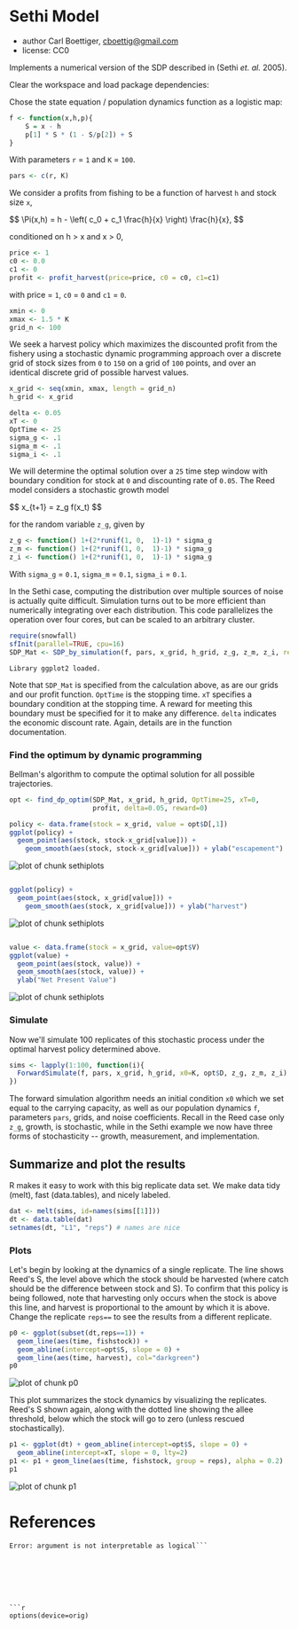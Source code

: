 




# Sethi Model
 * author Carl Boettiger, <cboettig@gmail.com>
 * license: CC0

 Implements a numerical version of the SDP described in (Sethi _et. al._ 2005).


Clear the workspace and load package dependencies: 




Chose the state equation / population dynamics function as a logistic map: 



```r
f <- function(x,h,p){
	S = x - h
	p[1] * S * (1 - S/p[2]) + S
}
```




With parameters `r` = `1` and `K` = `100`.



```r
pars <- c(r, K)
```





We consider a profits from fishing to be a function of harvest `h` and stock size `x`,  

<div> $$ \Pi(x,h) = h - \left( c_0  + c_1 \frac{h}{x} \right) \frac{h}{x}, $$ </div> 

conditioned on h > x and x > 0,



```r
price <- 1
c0 <- 0.0
c1 <- 0
profit <- profit_harvest(price=price, c0 = c0, c1=c1) 
```




with price = `1`, `c0` = `0` and `c1` = `0`. 




```r
xmin <- 0
xmax <- 1.5 * K
grid_n <- 100
```




We seek a harvest policy which maximizes the discounted profit from the fishery using a stochastic dynamic programming approach over a discrete grid of stock sizes from `0` to `150` on a grid of `100` points, and over an identical discrete grid of possible harvest values.  




```r
x_grid <- seq(xmin, xmax, length = grid_n)  
h_grid <- x_grid  
```







```r
delta <- 0.05
xT <- 0
OptTime <- 25
sigma_g <- .1
sigma_m <- .1
sigma_i <- .1
```




We will determine the optimal solution over a `25` time step window with boundary condition for stock at `0` and discounting rate of `0.05`.  The Reed model considers a stochastic growth model 

<div> $$ x_{t+1} = z_g f(x_t) $$ </div> 

for the random variable `z_g`, given by 



```r
z_g <- function() 1+(2*runif(1, 0,  1)-1) * sigma_g
z_m <- function() 1+(2*runif(1, 0,  1)-1) * sigma_g
z_i <- function() 1+(2*runif(1, 0,  1)-1) * sigma_g
```




With `sigma_g` = `0.1`, `sigma_m` = `0.1`, `sigma_i` = `0.1`.


In the Sethi case, computing the distribution over multiple sources of noise is actually quite difficult.  Simulation turns out to be more efficient than numerically integrating over each distribution.  This code parallelizes the operation over four cores, but can be scaled to an arbitrary cluster. 



```r
require(snowfall) 
sfInit(parallel=TRUE, cpu=16)
SDP_Mat <- SDP_by_simulation(f, pars, x_grid, h_grid, z_g, z_m, z_i, reps=1e5)
```

```
Library ggplot2 loaded.
```



Note that `SDP_Mat` is specified from the calculation above, as are our grids and our profit function. `OptTime` is the stopping time.  `xT` specifies a boundary condition at the stopping time. A reward for meeting this boundary must be specified for it to make any difference.  `delta` indicates the economic discount rate. Again, details are in the function documentation.   



### Find the optimum by dynamic programming

Bellman's algorithm to compute the optimal solution for all possible trajectories. 



```r
opt <- find_dp_optim(SDP_Mat, x_grid, h_grid, OptTime=25, xT=0, 
                     profit, delta=0.05, reward=0)
```










```r
policy <- data.frame(stock = x_grid, value = opt$D[,1])
ggplot(policy) + 
  geom_point(aes(stock, stock-x_grid[value])) + 
	geom_smooth(aes(stock, stock-x_grid[value])) + ylab("escapement") 
```

![plot of chunk sethiplots](http://farm9.staticflickr.com/8153/7411017340_170939495e_o.png) 

```r

ggplot(policy) + 
  geom_point(aes(stock, x_grid[value])) + 
	geom_smooth(aes(stock, x_grid[value])) + ylab("harvest") 
```

![plot of chunk sethiplots](http://farm8.staticflickr.com/7110/7411017622_8f216dc141_o.png) 

```r

value <- data.frame(stock = x_grid, value=opt$V)
ggplot(value) + 
  geom_point(aes(stock, value)) +
  geom_smooth(aes(stock, value)) +
  ylab("Net Present Value")
```

![plot of chunk sethiplots](http://farm8.staticflickr.com/7126/7411017892_9bf8f64ff5_o.png) 





### Simulate 

Now we'll simulate 100 replicates of this stochastic process under the optimal harvest policy determined above.



```r
sims <- lapply(1:100, function(i){
  ForwardSimulate(f, pars, x_grid, h_grid, x0=K, opt$D, z_g, z_m, z_i)
})
```




The forward simulation algorithm needs an initial condition `x0` which we set equal to the carrying capacity, as well as our population dynamics `f`, parameters `pars`, grids, and noise coefficients.  Recall in the Reed case only `z_g`, growth, is stochastic, while in the Sethi example we now have three forms of stochasticity -- growth, measurement, and implementation.   


## Summarize and plot the results                                                   

R makes it easy to work with this big replicate data set.  We make data tidy (melt), fast (data.tables), and nicely labeled.



```r
dat <- melt(sims, id=names(sims[[1]]))  
dt <- data.table(dat)
setnames(dt, "L1", "reps") # names are nice
```





### Plots 

Let's begin by looking at the dynamics of a single replicate. The line shows Reed's S, the level above which the stock should be harvested (where catch should be the difference between stock and S).  To confirm that this policy is being followed, note that harvesting only occurs when the stock is above this line, and harvest is proportional to the amount by which it is above.  Change the replicate `reps==` to see the results from a different replicate.  



```r
p0 <- ggplot(subset(dt,reps==1)) +
  geom_line(aes(time, fishstock)) +
  geom_abline(intercept=opt$S, slope = 0) +
  geom_line(aes(time, harvest), col="darkgreen") 
p0
```

![plot of chunk p0](http://farm6.staticflickr.com/5112/7411018290_f0350e0f4d_o.png) 



This plot summarizes the stock dynamics by visualizing the replicates. Reed's S shown again, along with the dotted line showing the allee threshold, below which the stock will go to zero (unless rescued stochastically). 



```r
p1 <- ggplot(dt) + geom_abline(intercept=opt$S, slope = 0) + 
  geom_abline(intercept=xT, slope = 0, lty=2) 
p1 <- p1 + geom_line(aes(time, fishstock, group = reps), alpha = 0.2)
p1
```

![plot of chunk p1](http://farm6.staticflickr.com/5116/7411018680_e9fe9cc3d1_o.png) 



# References



```
Error: argument is not interpretable as logical```







```r
options(device=orig)
```



